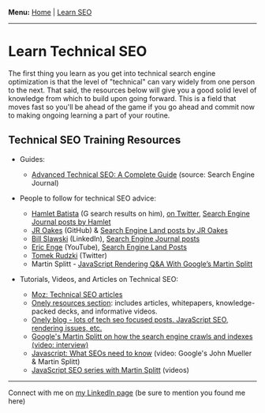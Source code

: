 <b>Menu:</b> <a href="/">Home</a> | <a href="learn-seo">Learn SEO</a>
<hr>

# Learn Technical SEO

The first thing you learn as you get into technical search engine optimization is that the level of "technical" can vary widely from one person to the next. That said, the resources below will give you a good solid level of knowledge from which to build upon going forward. This is a field that moves fast so you'll be ahead of the game if you go ahead and commit now to making ongoing learning a part of your routine. 

## Technical SEO Training Resources


* Guides:

    - <a href="https://www.searchenginejournal.com/technical-seo/">Advanced Technical SEO: A Complete Guide</a> (source: Search Engine Journal)


* People to follow for technical SEO advice:
    - <a href="https://g.co/kgs/PJznys">Hamlet Batista</a> (G search results on him), <a href="https://twitter.com/hamletbatista">on Twitter</a>, <a href="https://www.searchenginejournal.com/author/hamlet-batista/">Search Engine Journal posts by Hamlet</a>
    - <a href="https://github.com/jroakes?tab=repositories">JR Oakes</a> (GitHub) & <a href="https://searchengineland.com/author/jr-oakes">Search Engine Land posts by JR Oakes</a>
    - <a href="https://www.linkedin.com/in/slawski/">Bill Slawski</a> (LinkedIn), <a href="https://www.searchenginejournal.com/author/bill-slawski/">Search Engine Journal posts</a>
    - <a href="https://www.youtube.com/user/stonetemplecons">Eric Enge</a> (YouTube), <a href="https://searchengineland.com/author/eric-enge">Search Engine Land Posts</a>
    - <a href="https://twitter.com/TomekRudzki">Tomek Rudzki</a> (Twitter)
    - Martin Splitt - <a href="https://www.botify.com/blog/martin-splitt-javascript-rendering">JavaScript Rendering Q&A With Google’s Martin Splitt</a>


* Tutorials, Videos, and Articles on Technical SEO:
    - <a href="https://moz.com/blog/category/technical-seo">Moz: Technical SEO articles</a>
    - <a href="https://www.onely.com/resources/">Onely resources section</a>: includes articles, whitepapers, knowledge-packed decks, and informative videos.
    - <a href="https://www.onely.com/blog/">Onely blog - lots of tech seo focused posts. JavaScript SEO, rendering issues, etc.
    - <a href="https://youtu.be/7J-8Y529-WE">Google's Martin Splitt on how the search engine crawls and indexes (video: interview)
    - <a href="https://youtu.be/GdCBkX5mm2U">Javascript: What SEOs need to know</a> (video: Google's John Mueller & Martin Splitt)
    - <a href="https://www.youtube.com/playlist?list=PLKoqnv2vTMUPOalM1zuWDP9OQl851WMM9">JavaScript SEO series with Martin Splitt</a> (videos)

<hr>
Connect with me on <a href="https://www.linkedin.com/in/joshhinds">my LinkedIn page</a> (be sure to mention you found me here)
